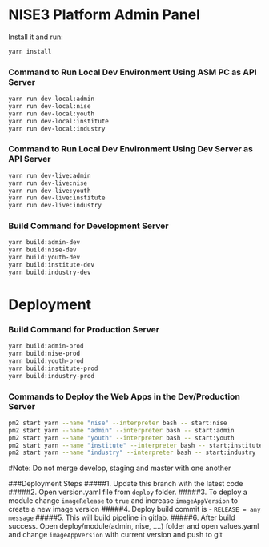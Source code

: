 # NISE3 Platform Admin Panel 


Install it and run:

```sh
yarn install
```

### Command to Run Local Dev Environment Using ASM PC as API Server
```sh
yarn run dev-local:admin
yarn run dev-local:nise
yarn run dev-local:youth
yarn run dev-local:institute
yarn run dev-local:industry
```
### Command to Run Local Dev Environment Using Dev Server as API Server
```sh
yarn run dev-live:admin
yarn run dev-live:nise
yarn run dev-live:youth
yarn run dev-live:institute
yarn run dev-live:industry
```

### Build Command for Development Server

```bash
yarn build:admin-dev
yarn build:nise-dev
yarn build:youth-dev
yarn build:institute-dev
yarn build:industry-dev
```
# Deployment 
### Build Command for Production Server

```bash
yarn build:admin-prod
yarn build:nise-prod
yarn build:youth-prod
yarn build:institute-prod
yarn build:industry-prod
```
### Commands to Deploy the Web Apps in the Dev/Production Server
```bash
pm2 start yarn --name "nise" --interpreter bash -- start:nise
pm2 start yarn --name "admin" --interpreter bash -- start:admin
pm2 start yarn --name "youth" --interpreter bash -- start:youth
pm2 start yarn --name "institute" --interpreter bash -- start:institute
pm2 start yarn --name "industry" --interpreter bash -- start:industry
```


#Note: Do not merge develop, staging and master with one another

###Deployment Steps
#####1. Update this branch with the latest code
#####2. Open version.yaml file from `deploy` folder.
#####3. To deploy a module change `imageRelease` to `true` and increase `imageAppVersion` to create a new image version
#####4. Deploy build commit is - `RELEASE = any message`
#####5. This will build pipeline in gitlab.
#####6. After build success. Open deploy/module(admin, nise, ....) folder and open values.yaml and change `imageAppVersion` with current version and push to git

